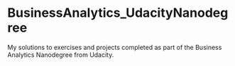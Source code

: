 # BusinessAnalytics_UdacityNanodegree
My solutions to exercises and projects completed as part of the Business Analytics Nanodegree from Udacity. 
